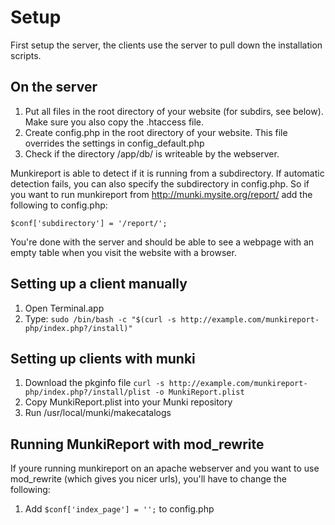 Setup
=====

First setup the server, the clients use the server to pull down the installation scripts.

On the server
---
 1. Put all files in the root directory of your website (for subdirs,
    see below). Make sure you also copy the .htaccess file.
 2. Create config.php in the root directory of your website. This file overrides the settings in config_default.php
 3. Check if the directory /app/db/ is writeable by the webserver.

Munkireport is able to detect if it is running from a subdirectory. If automatic detection fails, you can also specify the subdirectory in config.php.
So if you want to run munkireport from http://munki.mysite.org/report/
add the following to config.php:

	$conf['subdirectory'] = '/report/';

You're done with the server and should be able to see a webpage with an empty
table when you visit the website with a browser.


Setting up a client manually
---
 1. Open Terminal.app
 2. Type: `sudo /bin/bash -c "$(curl -s http://example.com/munkireport-php/index.php?/install)"`


Setting up clients with munki
---
 1. Download the pkginfo file
		 `curl -s http://example.com/munkireport-php/index.php?/install/plist -o MunkiReport.plist`
 2. Copy MunkiReport.plist into your Munki repository
 3. Run /usr/local/munki/makecatalogs



Running MunkiReport with mod_rewrite
---
If youre running munkireport on an apache webserver and you want to use mod_rewrite (which gives you nicer urls), you'll have
to change the following:

 1. Add `$conf['index_page'] = '';` to config.php


